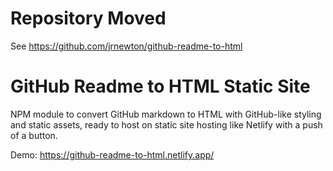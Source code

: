 # Repository Moved

See https://github.com/jrnewton/github-readme-to-html

# GitHub Readme to HTML Static Site

NPM module to convert GitHub markdown to HTML with GitHub-like styling and static assets, ready to host on static site hosting like Netlify with a push of a button.

Demo: https://github-readme-to-html.netlify.app/
